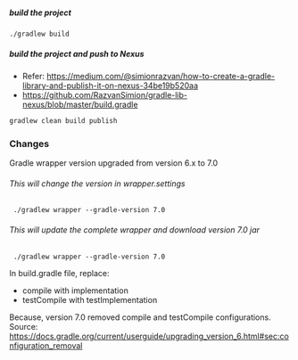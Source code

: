 ##### build the project

    ./gradlew build

##### build the project and push to Nexus 
- Refer: https://medium.com/@simionrazvan/how-to-create-a-gradle-library-and-publish-it-on-nexus-34be19b520aa
- https://github.com/RazvanSimion/gradle-lib-nexus/blob/master/build.gradle
```bash
gradlew clean build publish
```

### Changes
Gradle wrapper version upgraded from version 6.x to 7.0 
        
###### This will change the version in wrapper.settings

     ./gradlew wrapper --gradle-version 7.0

###### This will update the complete wrapper and download version 7.0 jar

     ./gradlew wrapper --gradle-version 7.0

In build.gradle file, replace:
- compile with implementation 
- testCompile with testImplementation

Because, version 7.0 removed compile and testCompile configurations.
Source: https://docs.gradle.org/current/userguide/upgrading_version_6.html#sec:configuration_removal